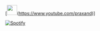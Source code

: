 [<img height="32" width="32" src="https://cdn.jsdelivr.net/npm/simple-icons@v3/icons/youtube.svg" />(https://www.youtube.com/praxand)]

[![Spotify](https://novatorem.praxand.vercel.app/api/spotify)](https://open.spotify.com/user/lm551ewnkq6e170e1iny0imee)
